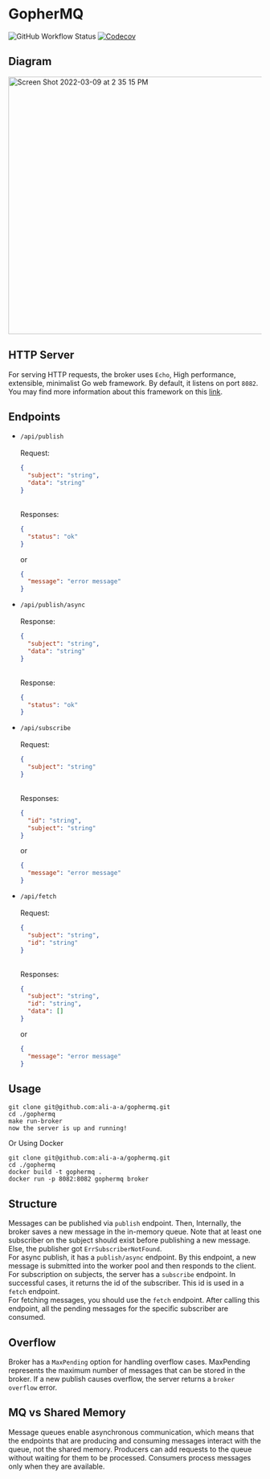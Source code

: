 # GopherMQ

![GitHub Workflow Status](https://img.shields.io/github/workflow/status/ali-a-a/gophermq/ci?label=ci&logo=github&style=flat-square)
[![Codecov](https://img.shields.io/codecov/c/gh/ali-a-a/gophermq?logo=codecov&style=flat-square)](https://codecov.io/gh/ali-a-a/gophermq)

## Diagram


<img width="512" alt="Screen Shot 2022-03-09 at 2 35 15 PM" src="https://user-images.githubusercontent.com/68470999/157550261-a37ed2f8-b788-4651-99a3-07dbe89a1917.png">

## HTTP Server
For serving HTTP requests, the broker uses `Echo`, High performance, extensible, minimalist Go web framework.
By default, it listens on port `8082`.
You may find more information about this framework on this [link](https://github.com/labstack/echo).
## Endpoints

- `/api/publish` \
  \
  Request:
  ```json
  {
    "subject": "string",
    "data": "string"
  }
  ```
  \
  Responses:
  ```json
  {
    "status": "ok"
  }
  ```
  or
  ```json
  {
    "message": "error message"
  }
  ```
- `/api/publish/async` \
  \
  Response:
  ```json
  {
    "subject": "string",
    "data": "string"
  }
  ```
  \
  Response:
  ```json
  {
    "status": "ok"
  }
  ```
- `/api/subscribe` \
  \
  Request:
  ```json
  {
    "subject": "string"
  }
  ```
  \
  Responses:
  ```json
  {
    "id": "string",
    "subject": "string"
  }
  ```
  or
  ```json
  {
    "message": "error message"
  }
  ```
- `/api/fetch` \
  \
  Request:
  ```json
  {
    "subject": "string",
    "id": "string"
  }
  ```
  \
  Responses:
  ```json
  {
    "subject": "string",
    "id": "string",
    "data": []
  }
  ```
  or
  ```json
  {
    "message": "error message"
  }
  ```

## Usage
```
git clone git@github.com:ali-a-a/gophermq.git
cd ./gophermq
make run-broker
now the server is up and running! 
```

Or Using Docker

```
git clone git@github.com:ali-a-a/gophermq.git
cd ./gophermq
docker build -t gophermq . 
docker run -p 8082:8082 gophermq broker
```

## Structure
Messages can be published via `publish` endpoint. Then, Internally, the broker saves a new message in the in-memory queue. Note that at least one subscriber on the subject should exist before publishing a new message. Else, the publisher got `ErrSubscriberNotFound`. \
For async publish, it has a `publish/async` endpoint. By this endpoint, a new message is submitted into the worker pool and then responds to the client. \
For subscription on subjects, the server has a `subscribe` endpoint. In successful cases, it returns the id of the subscriber. This id is used in a `fetch` endpoint. \
For fetching messages, you should use the `fetch` endpoint. After calling this endpoint, all the pending messages for the specific subscriber are consumed.

## Overflow
Broker has a `MaxPending` option for handling overflow cases. MaxPending represents the maximum number of messages that can be stored in the broker. If a new publish causes overflow, the server returns a `broker overflow` error.

## MQ vs Shared Memory
Message queues enable asynchronous communication, which means that the endpoints that are producing and consuming messages interact with the queue, not the shared memory. Producers can add requests to the queue without waiting for them to be processed. Consumers process messages only when they are available.
